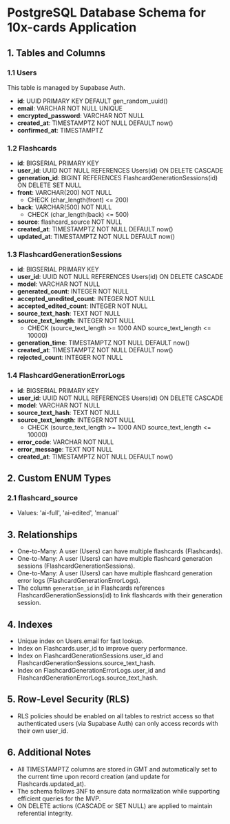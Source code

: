 # PostgreSQL Database Schema for 10x-cards Application

## 1. Tables and Columns

### 1.1 Users

This table is managed by Supabase Auth.

- **id**: UUID PRIMARY KEY DEFAULT gen_random_uuid()
- **email**: VARCHAR NOT NULL UNIQUE
- **encrypted_password**: VARCHAR NOT NULL
- **created_at**: TIMESTAMPTZ NOT NULL DEFAULT now()
- **confirmed_at**: TIMESTAMPTZ

### 1.2 Flashcards
- **id**: BIGSERIAL PRIMARY KEY
- **user_id**: UUID NOT NULL REFERENCES Users(id) ON DELETE CASCADE
- **generation_id**: BIGINT REFERENCES FlashcardGenerationSessions(id) ON DELETE SET NULL
- **front**: VARCHAR(200) NOT NULL
  - CHECK (char_length(front) <= 200)
- **back**: VARCHAR(500) NOT NULL
  - CHECK (char_length(back) <= 500)
- **source**: flashcard_source NOT NULL
- **created_at**: TIMESTAMPTZ NOT NULL DEFAULT now()
- **updated_at**: TIMESTAMPTZ NOT NULL DEFAULT now()

### 1.3 FlashcardGenerationSessions
- **id**: BIGSERIAL PRIMARY KEY
- **user_id**: UUID NOT NULL REFERENCES Users(id) ON DELETE CASCADE
- **model**: VARCHAR NOT NULL
- **generated_count**: INTEGER NOT NULL
- **accepted_unedited_count**: INTEGER NOT NULL
- **accepted_edited_count**: INTEGER NOT NULL
- **source_text_hash**: TEXT NOT NULL
- **source_text_length**: INTEGER NOT NULL
  - CHECK (source_text_length >= 1000 AND source_text_length <= 10000)
- **generation_time**: TIMESTAMPTZ NOT NULL DEFAULT now()
- **created_at**: TIMESTAMPTZ NOT NULL DEFAULT now()
- **rejected_count**: INTEGER NOT NULL

### 1.4 FlashcardGenerationErrorLogs
- **id**: BIGSERIAL PRIMARY KEY
- **user_id**: UUID NOT NULL REFERENCES Users(id) ON DELETE CASCADE
- **model**: VARCHAR NOT NULL
- **source_text_hash**: TEXT NOT NULL
- **source_text_length**: INTEGER NOT NULL
  - CHECK (source_text_length >= 1000 AND source_text_length <= 10000)
- **error_code**: VARCHAR NOT NULL
- **error_message**: TEXT NOT NULL
- **created_at**: TIMESTAMPTZ NOT NULL DEFAULT now()

## 2. Custom ENUM Types

### 2.1 flashcard_source
- Values: 'ai-full', 'ai-edited', 'manual'

## 3. Relationships

- One-to-Many: A user (Users) can have multiple flashcards (Flashcards).
- One-to-Many: A user (Users) can have multiple flashcard generation sessions (FlashcardGenerationSessions).
- One-to-Many: A user (Users) can have multiple flashcard generation error logs (FlashcardGenerationErrorLogs).
- The column `generation_id` in Flashcards references FlashcardGenerationSessions(id) to link flashcards with their generation session.

## 4. Indexes

- Unique index on Users.email for fast lookup.
- Index on Flashcards.user_id to improve query performance.
- Index on FlashcardGenerationSessions.user_id and FlashcardGenerationSessions.source_text_hash.
- Index on FlashcardGenerationErrorLogs.user_id and FlashcardGenerationErrorLogs.source_text_hash.

## 5. Row-Level Security (RLS)

- RLS policies should be enabled on all tables to restrict access so that authenticated users (via Supabase Auth) can only access records with their own user_id.

## 6. Additional Notes

- All TIMESTAMPTZ columns are stored in GMT and automatically set to the current time upon record creation (and update for Flashcards.updated_at).
- The schema follows 3NF to ensure data normalization while supporting efficient queries for the MVP.
- ON DELETE actions (CASCADE or SET NULL) are applied to maintain referential integrity. 